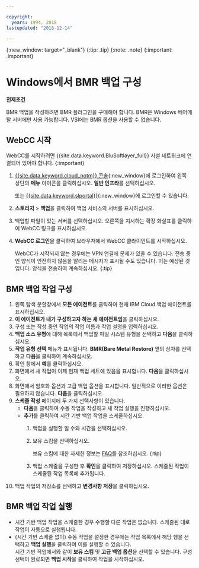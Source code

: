 ```yaml
---

copyright:
  years: 1994, 2018
lastupdated: "2018-12-14"

---
```

{:new_window: target="_blank"}
{:tip: .tip}
{:note: .note}
{:important: .important}

# Windows에서 BMR 백업 구성

**전제조건**

BMR 백업을 작성하려면 BMR 플러그인을 구매해야 합니다. BMR은 Windows 베어메탈 서버에만 사용 가능합니다. VSI에는 BMR 옵션을 사용할 수 없습니다.

## WebCC 시작

WebCC를 시작하려면 {{site.data.keyword.BluSoftlayer_full}} 사설 네트워크에 연결되어 있어야 합니다.
{:important}

1. [{{site.data.keyword.cloud_notm}} 콘솔](https://console.bluemix.net/catalog/){:new_window}에 로그인하여 왼쪽 상단의 **메뉴** 아이콘을 클릭하십시오. **일반 인프라**를 선택하십시오. 

   또는 [{{site.data.keyword.slportal}}](https://control.softlayer.com/){:new_window}에 로그인할 수 있습니다. 
2. **스토리지** > **백업**을 클릭하여 백업 서비스의 서버를 표시하십시오. 
3. 백업할 파일이 있는 서버를 선택하십시오. 오른쪽을 지시하는 확장 화살표를 클릭하여 WebCC 링크를 표시하십시오.
4. **WebCC 로그인**을 클릭하여 브라우저에서 WebCC 클라이언트를 시작하십시오.

   WebCC가 시작되지 않는 경우에는 VPN 연결에 문제가 있을 수 있습니다. 전송 중인 양식이 안전하지 않음을 알리는 메시지가 표시될 수도 있습니다. 이는 예상된 것입니다. 양식을 전송하여 계속하십시오.
   {:tip}

## BMR 백업 작업 구성

1. 왼쪽 탐색 분할창에서 **모든 에이전트**를 클릭하여 현재 IBM Cloud 백업 에이전트를 표시하십시오.
2. **이 에이전트가 내가 구성하고자 하는 새 에이전트임**을 클릭하십시오.
3. 구성 또는 작성 중인 작업의 작업 이름과 작업 설명을 입력하십시오.
4. **백업 소스 유형**에 대해 목록에서 백업할 파일 시스템 유형을 선택하고 **다음**을 클릭하십시오.
5. **작업 유형 선택** 메뉴가 표시됩니다. **BMR(Bare Metal Restore)** 옆의 상자를 선택하고 **다음**을 클릭하여 계속하십시오.
6. 확인 창에서 **예**를 클릭하십시오.
7. 화면에서 새 작업이 이제 현재 백업 세트에 있음을 표시합니다. **다음**을 클릭하십시오.
8. 화면에서 암호화 옵션과 고급 백업 옵션을 표시합니다. 일반적으로 이러한 옵션은 필요하지 않습니다. **다음**을 클릭하십시오.   
9. **스케줄 작성** 페이지에 두 가지 선택사항이 있습니다.
   - **다음**을 클릭하여 수동 작업을 작성하고 새 작업 실행을 진행하십시오.
   - **추가**를 클릭하여 시간 기반 백업 작업을 스케줄하십시오.
     1. 백업을 실행할 일 수와 시간을 선택하십시오.
     2. 보유 스킴을 선택하십시오.

        보유 스킴에 대한 자세한 정보는 [FAQ](faqs.html)를 참조하십시오.
        {:tip}
     3. 백업 스케줄을 구성한 후 **확인**을 클릭하여 저장하십시오. 스케줄된 작업이 스케줄된 작업 목록에 추가됩니다.
10. 백업 작업의 저장소를 선택하고 **변경사항 저장**을 클릭하십시오.


## BMR 백업 작업 실행

  - 시간 기반 백업 작업을 스케줄한 경우 수행할 다른 작업은 없습니다. 스케줄된 대로 작업이 자동으로 실행됩니다.
  - (시간 기반 스케줄 없이) 수동 작업을 설정한 경우에는 작업 목록에서 해당 행을 선택하고 **백업 실행**을 클릭하여 이를 실행할 수 있습니다. <br/> 시간 기반 작업에서와 같이 **보유 스킴** 및 **고급 백업 옵션**을 선택할 수 있습니다. 구성 선택이 완료되면 **백업 시작**을 클릭하여 작업을 시작하십시오.
